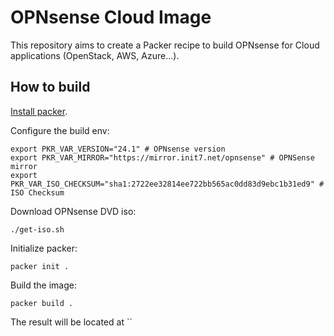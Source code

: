 # OPNsense Cloud Image

This repository aims to create a Packer recipe to build OPNsense for Cloud applications (OpenStack, AWS, Azure...).

## How to build

[Install packer](https://developer.hashicorp.com/packer/tutorials/docker-get-started/get-started-install-cli).

Configure the build env:

```shell
export PKR_VAR_VERSION="24.1" # OPNsense version
export PKR_VAR_MIRROR="https://mirror.init7.net/opnsense" # OPNSense mirror
export PKR_VAR_ISO_CHECKSUM="sha1:2722ee32814ee722bb565ac0dd83d9ebc1b31ed9" # ISO Checksum
```

Download OPNsense DVD iso:

```shell
./get-iso.sh

```

Initialize packer:

```shell
packer init .
```

Build the image:

```shell
packer build .
```

The result will be located at ``
